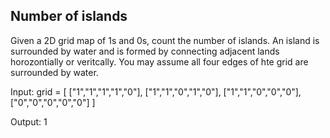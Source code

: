 ## Number of islands

Given a 2D grid map of 1s and 0s, count the number of islands. An island is surrounded by water and is formed by connecting adjacent lands horozontially or veritcally.
You may assume all four edges of hte grid are surrounded by water.

Input: grid = [
  ["1","1","1","1","0"],
  ["1","1","0","1","0"],
  ["1","1","0","0","0"],
  ["0","0","0","0","0"]
]

Output: 1
